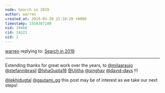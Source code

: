 ```yaml
---
node: Search in 2019
author: warren
created_at: 2019-05-20 21:18:20 +0000
timestamp: 1558387100
nid: 19466
cid: 24221
uid: 1
---
```




[warren](../profile/warren) replying to: [Search in 2019](../notes/liz/05-20-2019/search-in-2019)

----
Extending thanks for great work over the years, to [@milaaraujo](/profile/milaaraujo) [@stefannibrasil](/profile/stefannibrasil) [@IshaGupta18](/profile/IshaGupta18) [@Ujitha](/profile/Ujitha) [@singhav](/profile/singhav) [@david-days](/profile/david-days) !!!

[@lekhidugtal](/profile/lekhidugtal) [@gautami_gg](/profile/gautami_gg) this post may be of interest as we take our next steps!